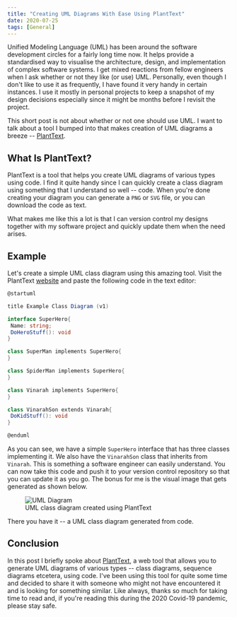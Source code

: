```yaml
---
title: "Creating UML Diagrams With Ease Using PlantText"
date: 2020-07-25
tags: [General]
---
```


Unified Modeling Language (UML) has been around the software development circles for a fairly long time now. It helps provide a standardised way to visualise the architecture, design, and implementation of complex software systems. I get mixed reactions from fellow engineers when I ask whether or not they like (or use) UML. Personally, even though I don't like to use it as frequently, I have found it very handy in certain instances. I use it mostly in personal projects to keep a snapshot of my design decisions especially since it might be months before I revisit the project.

This short post is not about whether or not one should use UML. I want to talk about a tool I bumped into that makes creation of UML diagrams a breeze -- [PlantText](https://www.planttext.com/).

## What Is PlantText?

PlantText is a tool that helps you create UML diagrams of various types using code. I find it quite handy since I can quickly create a class diagram using something that I understand so well -- code. When you're done creating your diagram you can generate a `PNG` or `SVG` file, or you can download the code as text.

What makes me like this a lot is that I can version control my designs together with my software project and quickly update them when the need arises.

## Example

Let's create a simple UML class diagram using this amazing tool. Visit the PlantText [website](https://www.planttext.com/) and paste the following code in the text editor:

```csharp
@startuml

title Example Class Diagram (v1)

interface SuperHero{
 Name: string;
 DoHeroStuff(): void
}

class SuperMan implements SuperHero{
}

class SpiderMan implements SuperHero{
}

class Vinarah implements SuperHero{
}

class VinarahSon extends Vinarah{
 DoKidStuff(): void
}

@enduml
```

As you can see, we have a simple `SuperHero` interface that has three classes implementing it. We also have the `VinarahSon` class that inherits from `Vinarah`. This is something a software engineer can easily understand. You can now take this code and push it to your version control repository so that you can update it as you go. The bonus for me is the visual image that gets generated as shown below.

<figure>
<img src="{{ site.baseurl }}/images/sample-uml.png" alt="UML Diagram">
<figcaption>UML class diagram created using PlantText</figcaption>
</figure>

There you have it -- a UML class diagram generated from code.

## Conclusion

In this post I briefly spoke about [PlantText](https://www.planttext.com/), a web tool that allows you to generate UML diagrams of various types -- class diagrams, sequence diagrams etcetera, using code. I've been using this tool for quite some time and decided to share it with someone who might not have encountered it and is looking for something similar. Like always, thanks so much for taking time to read and, if you're reading this during the 2020 Covid-19 pandemic, please stay safe.
